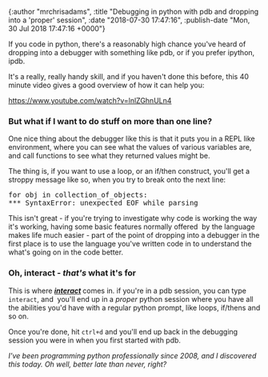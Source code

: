 

{:author "mrchrisadams", :title "Debugging in python with pdb and dropping into a 'proper' session", :date "2018-07-30 17:47:16", :publish-date "Mon, 30 Jul 2018 17:47:16 +0000"}



<!-- content below -->

If you code in python, there's a reasonably high chance you've heard of dropping into a debugger with something like pdb, or if you prefer ipython, ipdb.

It's a really, really handy skill, and if you haven't done this before, this 40 minute video gives a good overview of how it can help you:

https://www.youtube.com/watch?v=lnlZGhnULn4

<h3>But what if I want to do stuff on more than one line?</h3>

One nice thing about the debugger like this is that it puts you in a REPL like environment, where you can see what the values of various variables are, and call functions to see what they returned values might be.

The thing is, if you want to use a loop, or an if/then construct, you'll get a stroppy message like so, when you try to break onto the next line:

<pre>for obj in collection_of_objects:
*** SyntaxError: unexpected EOF while parsing<code></code></pre>

This isn't great - if you're trying to investigate why code is working the way it's working, having some basic features normally offered  by the language makes life much easier - part of the point of dropping into a debugger in the first place is to use the language you've written code in to understand the what's going on in the code better.

<h3>Oh, interact - <em>that's</em> what it's for</h3>

This is where <strong><em><a href="https://docs.python.org/3/library/pdb.html#pdbcommand-interact">interact</a> </em></strong>comes in. if you're in a pdb session, you can type <code>interact</code>, and  you'll end up in a <em>proper</em> python session where you have all the abilities you'd have with a regular python prompt, like loops, if/thens and so on.

Once you're done, hit <code>ctrl+d</code> and you'll end up back in the debugging session you were in when you first started with pdb.

<em>I've been programming python professionally since 2008, and I discovered this today. Oh well, better late than never, right?
</em>

